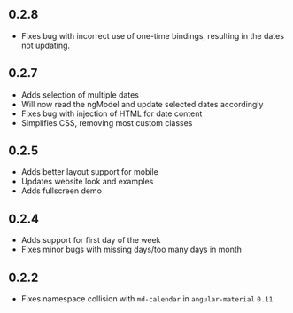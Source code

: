 ## 0.2.8

- Fixes bug with incorrect use of one-time bindings, resulting in the
  dates not updating.

## 0.2.7

- Adds selection of multiple dates
- Will now read the ngModel and update selected dates accordingly
- Fixes bug with injection of HTML for date content
- Simplifies CSS, removing most custom classes

## 0.2.5

- Adds better layout support for mobile
- Updates website look and examples
- Adds fullscreen demo

## 0.2.4

- Adds support for first day of the week
- Fixes minor bugs with missing days/too many days in month

## 0.2.2

- Fixes namespace collision with `md-calendar` in `angular-material` `0.11`
